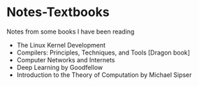 # Notes-Textbooks
Notes from some books I have been reading

- The Linux Kernel Development 
- Compilers: Principles, Techniques, and Tools [Dragon book]
- Computer Networks and Internets
- Deep Learning by Goodfellow
- Introduction to the Theory of Computation by Michael Sipser
